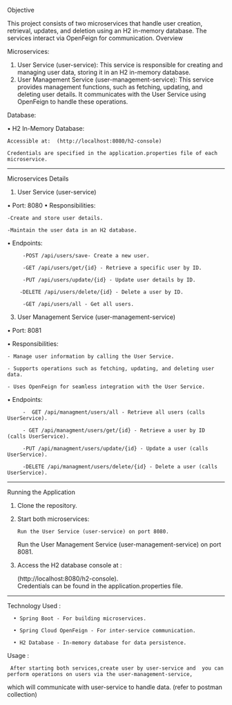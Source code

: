 Objective 

This project consists of two microservices that handle user creation, retrieval, updates, and deletion using an H2 in-memory database. The services interact via OpenFeign for communication.
Overview

Microservices:

1.	User Service (user-service):
This service is responsible for creating and managing user data, storing it in an H2 in-memory database.
2.	User Management Service (user-management-service):
This service provides management functions, such as fetching, updating, and deleting user details. It communicates with the User Service using OpenFeign to handle these operations.

Database:

•	H2 In-Memory Database:

	Accessible at:  (http://localhost:8080/h2-console)
 
	Credentials are specified in the application.properties file of each microservice.
________________________________________

Microservices Details

1. User Service (user-service)
   
•	Port: 8080
•	Responsibilities:

	-Create and store user details.

	-Maintain the user data in an H2 database.

•	Endpoints:

         -POST /api/users/save- Create a new user.

         -GET /api/users/get/{id} - Retrieve a specific user by ID.

         -PUT /api/users/update/{id} - Update user details by ID.

        -DELETE /api/users/delete/{id} - Delete a user by ID.

         -GET /api/users/all - Get all users.


3. User Management Service (user-management-service)
   
•	Port: 8081

•	Responsibilities:

	- Manage user information by calling the User Service.

	- Supports operations such as fetching, updating, and deleting user data.

	- Uses OpenFeign for seamless integration with the User Service.

•	Endpoints:

         -  GET /api/managment/users/all - Retrieve all users (calls UserService).

         - GET /api/managment/users/get/{id} - Retrieve a user by ID (calls UserService).

         -PUT /api/managment/users/update/{id} - Update a user (calls UserService).

         -DELETE /api/managment/users/delete/{id} - Delete a user (calls UserService).


________________________________________

Running the Application

1.	Clone the repository.

2.	Start both microservices:
   
        Run the User Service (user-service) on port 8080.
  	
	Run the User Management Service (user-management-service) on port 8081.

3.	Access the H2 database console at :
	
	 (http://localhost:8080/h2-console).	
	Credentials can be found in the application.properties file.

________________________________________

Technology Used :

      •	Spring Boot - For building microservices.

      •	Spring Cloud OpenFeign - For inter-service communication.

      •	H2 Database - In-memory database for data persistence.


Usage : 

     After starting both services,create user by user-service and  you can perform operations on users via the user-management-service,

   which will communicate with user-service to handle data. (refer to postman collection)




